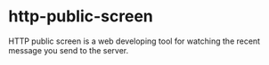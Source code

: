 # http-public-screen
HTTP public screen is a web developing tool for watching the recent message you send to the server.
